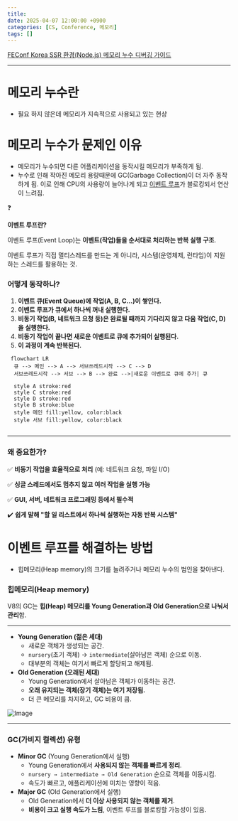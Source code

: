 ```yaml
---
title: 
date: 2025-04-07 12:00:00 +0900
categories: [CS, Conference, 메모리]
tags: []
---
```


[FEConf Korea SSR 환경(Node.js) 메모리 누수 디버깅 가이드](https://www.youtube.com/watch?v=P3C7fzMqIYg)

---

# 메모리 누수란

- 필요 하지 않은데 메모리가 지속적으로 사용되고 있는 현상

# 메모리 누수가 문제인 이유

- 메모리가 누수되면 다른 어플리케이션을 동작시킬 메모리가 부족하게 됨.
- 누수로 인해 작아진 메모리 용량때문에 GC(Garbage Collection)이 더 자주 동작하게 됨.
이로 인해 CPU의 사용량이 늘어나게 되고 [이벤트 루프](https://www.notion.so/1a0ee035a51f80a9b8dae83a65e334cc?pvs=21)가 블로킹되서 연산이 느려짐.

<aside>
❓

**이벤트 루프란?**

이벤트 루프(Event Loop)는 **이벤트(작업)들을 순서대로 처리하는 반복 실행 구조**.

이벤트 루프가 직접 멀티스레드를 만드는 게 아니라, 시스템(운영체제, 런타임)이 지원하는 스레드를 활용하는 것.

### **어떻게 동작하나?**

1. **이벤트 큐(Event Queue)에 작업(A, B, C...)이 쌓인다.**
2. **이벤트 루프가 큐에서 하나씩 꺼내 실행한다.**
3. **비동기 작업(B, 네트워크 요청 등)은 완료될 때까지 기다리지 않고 다음 작업(C, D)을 실행한다.**
4. **비동기 작업이 끝나면 새로운 이벤트로 큐에 추가되어 실행된다.**
5. **이 과정이 계속 반복된다.**

```mermaid
 flowchart LR
  큐 --> 메인 --> A --> 서브쓰레드시작 --> C --> D
  서브쓰레드시작 --> 서브 --> B --> 완료 -->|새로운 이벤트로 큐에 추가| 큐
  
  style A stroke:red
  style C stroke:red
  style D stroke:red
  style B stroke:blue
  style 메인 fill:yellow, color:black
  style 서브 fill:yellow, color:black
  
```

---

### **왜 중요한가?**

✅ **비동기 작업을 효율적으로 처리** (예: 네트워크 요청, 파일 I/O)

✅ **싱글 스레드에서도 멈추지 않고 여러 작업을 실행 가능**

✅ **GUI, 서버, 네트워크 프로그래밍 등에서 필수적**

✔️ **쉽게 말해 "할 일 리스트에서 하나씩 실행하는 자동 반복 시스템"**

</aside>

# 이벤트 루프를 해결하는 방법

- 힙메모리(Heap memory)의 크기를 늘려주거나 메모리 누수의 범인을 찾아낸다.

### 힙메모리(Heap memory)

V8의 GC는 **힙(Heap) 메모리를 Young Generation과 Old Generation으로 나눠서 관리**함.

---

- **Young Generation (젊은 세대)**
    - 새로운 객체가 생성되는 공간.
    - `nursery`(초기 객체) → `intermediate`(살아남은 객체) 순으로 이동.
    - 대부분의 객체는 여기서 빠르게 할당되고 해제됨.
- **Old Generation (오래된 세대)**
    - Young Generation에서 살아남은 객체가 이동하는 공간.
    - **오래 유지되는 객체(장기 객체)는 여기 저장됨.**
    - 더 큰 메모리를 차지하고, GC 비용이 큼.

![Image](https://github.com/user-attachments/assets/29e48c3d-5697-44c8-bcbf-66a39bf98f36)

---

### **GC(가비지 컬렉션) 유형**

- **Minor GC** (Young Generation에서 실행)
    - Young Generation에서 **사용되지 않는 객체를 빠르게 정리**.
    - `nursery → intermediate → Old Generation` 순으로 객체를 이동시킴.
    - 속도가 빠르고, 애플리케이션에 미치는 영향이 적음.
- **Major GC** (Old Generation에서 실행)
    - Old Generation에서 **더 이상 사용되지 않는 객체를 제거**.
    - **비용이 크고 실행 속도가 느림**, 이벤트 루프를 블로킹할 가능성이 있음.

